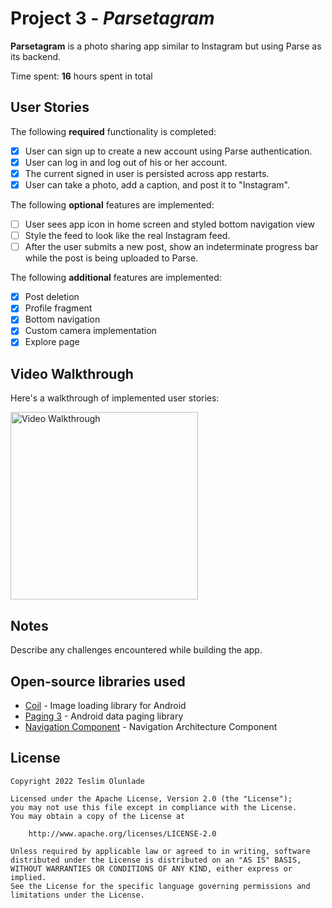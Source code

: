 # Project 3 - *Parsetagram*

**Parsetagram** is a photo sharing app similar to Instagram but using Parse as its backend.

Time spent: **16** hours spent in total

## User Stories

The following **required** functionality is completed:

- [x] User can sign up to create a new account using Parse authentication.
- [x] User can log in and log out of his or her account.
- [x] The current signed in user is persisted across app restarts.
- [x] User can take a photo, add a caption, and post it to "Instagram".

The following **optional** features are implemented:

- [ ] User sees app icon in home screen and styled bottom navigation view
- [ ] Style the feed to look like the real Instagram feed.
- [ ] After the user submits a new post, show an indeterminate progress bar while the post is being uploaded to Parse.

The following **additional** features are implemented:

- [x] Post deletion
- [x] Profile fragment
- [x] Bottom navigation
- [x] Custom camera implementation
- [x] Explore page

## Video Walkthrough

Here's a walkthrough of implemented user stories:

<img src='https://i.imgur.com/hYdIZse.gifv' title='Video Walkthrough' width='300' alt='Video Walkthrough' />

## Notes

Describe any challenges encountered while building the app.

## Open-source libraries used

- [Coil](https://coil-kt.github.io/coil/) - Image loading library for Android
- [Paging 3](https://developer.android.com/topic/libraries/architecture/paging/v3-overview) - Android data paging library
- [Navigation Component](https://developer.android.com/guide/navigation/navigation-getting-started) - Navigation Architecture Component

## License

    Copyright 2022 Teslim Olunlade

    Licensed under the Apache License, Version 2.0 (the "License");
    you may not use this file except in compliance with the License.
    You may obtain a copy of the License at

        http://www.apache.org/licenses/LICENSE-2.0

    Unless required by applicable law or agreed to in writing, software
    distributed under the License is distributed on an "AS IS" BASIS,
    WITHOUT WARRANTIES OR CONDITIONS OF ANY KIND, either express or implied.
    See the License for the specific language governing permissions and
    limitations under the License.